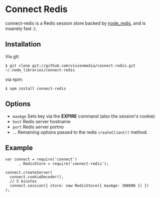 
# Connect Redis

connect-redis is a Redis session store backed by [node_redis](http://github.com/mranney/node_redis), and is insanely fast :).
 
## Installation

Via git:

    $ git clone git://github.com/visionmedia/connect-redis.git ~/.node_libraries/connect-redis

via npm:

	$ npm install connect-redis

## Options

  * `maxAge` Sets key via the **EXPIRE** command (also the session's cookie)
  * `host` Redis server hostname
  * `port` Redis server portno
  * ...    Remaining options passed to the redis `createClient()` method.

## Example

    var connect = require('connect')
	 	  , RedisStore = require('connect-redis');

    connect.createServer(
      connect.cookieDecoder(),
      // 5 minutes
      connect.session({ store: new RedisStore({ maxAge: 300000 }) })
    );
